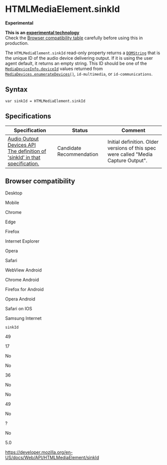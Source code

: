 # HTMLMediaElement.sinkId

**Experimental**

**This is an [experimental technology](https://developer.mozilla.org/en-US/docs/MDN/Guidelines/Conventions_definitions#experimental)**  
Check the [Browser compatibility table](#browser_compatibility) carefully before using this in production.

The `HTMLMediaElement.sinkId` read-only property returns a [`DOMString`](../domstring) that is the unique ID of the audio device delivering output. If it is using the user agent default, it returns an empty string. This ID should be one of the [`MediaDeviceInfo.deviceId`](../mediadeviceinfo/deviceid) values returned from [`MediaDevices.enumerateDevices()`](../mediadevices/enumeratedevices), `id-multimedia`, or `id-communications`.

## Syntax

    var sinkId = HTMLMediaElement.sinkId

## Specifications

<table><thead><tr class="header"><th>Specification</th><th>Status</th><th>Comment</th></tr></thead><tbody><tr class="odd"><td><a href="https://w3c.github.io/mediacapture-output/#dom-htmlmediaelement-sinkid">Audio Output Devices API<br />
<span class="small">The definition of 'sinkId' in that specification.</span></a></td><td><span class="spec-cr">Candidate Recommendation</span></td><td>Initial definition. Older versions of this spec were called "Media Capture Output".</td></tr></tbody></table>

## Browser compatibility

Desktop

Mobile

Chrome

Edge

Firefox

Internet Explorer

Opera

Safari

WebView Android

Chrome Android

Firefox for Android

Opera Android

Safari on IOS

Samsung Internet

`sinkId`

49

17

No

No

36

No

No

49

No

?

No

5.0

<a href="https://developer.mozilla.org/en-US/docs/Web/API/HTMLMediaElement/sinkId" class="_attribution-link">https://developer.mozilla.org/en-US/docs/Web/API/HTMLMediaElement/sinkId</a>
